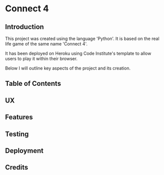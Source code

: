 # Connect 4

## Introduction

This project was created using the language 'Python'. It is based on the real life game of the same name 'Connect 4'.

It has been deployed on Heroku using Code Institute's template to allow users to play it within their browser.

Below I will outline key aspects of the project and its creation.

## Table of Contents

## UX

## Features

## Testing

## Deployment

## Credits